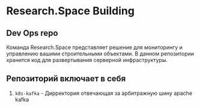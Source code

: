 # Research.Space Building

## Dev Ops repo

Команда Research.Space представляет решение для мониторингу и управлению вашими строительными объектами. В данном репозитории хранится код для развертывания серверной инфраструктуры.

## Репозиторий включает в себя

1. `k8s-kafka` - Дирректория отвечающая за арбитражную шину apache kafka
